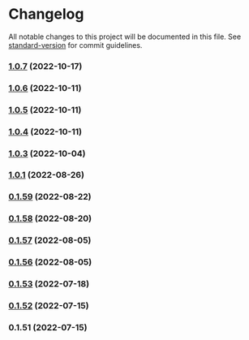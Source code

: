 # Changelog

All notable changes to this project will be documented in this file. See [standard-version](https://github.com/conventional-changelog/standard-version) for commit guidelines.

### [1.0.7](https://bitbucket.org/unikumdev/base-nodejs/compare/v1.0.6...v1.0.7) (2022-10-17)

### [1.0.6](https://bitbucket.org/unikumdev/base-nodejs/compare/v1.0.5...v1.0.6) (2022-10-11)

### [1.0.5](https://bitbucket.org/unikumdev/base-nodejs/compare/v1.0.4...v1.0.5) (2022-10-11)

### [1.0.4](https://bitbucket.org/unikumdev/base-nodejs/compare/v1.0.3...v1.0.4) (2022-10-11)

### [1.0.3](https://bitbucket.org/unikumdev/base-nodejs/compare/v1.0.1...v1.0.3) (2022-10-04)

### [1.0.1](https://bitbucket.org/unikumdev/base-nodejs/compare/v0.1.59...v1.0.1) (2022-08-26)

### [0.1.59](https://bitbucket.org/unikumdev/base-nodejs/compare/v0.1.58...v0.1.59) (2022-08-22)

### [0.1.58](https://bitbucket.org/unikumdev/base-nodejs/compare/v0.1.57...v0.1.58) (2022-08-20)

### [0.1.57](https://bitbucket.org/unikumdev/base-nodejs/compare/v0.1.56...v0.1.57) (2022-08-05)

### [0.1.56](https://bitbucket.org/unikumdev/base-nodejs/compare/v0.1.53...v0.1.56) (2022-08-05)

### [0.1.53](https://bitbucket.org/unikumdev/base-nodejs/compare/v0.1.52...v0.1.53) (2022-07-18)

### [0.1.52](https://bitbucket.org/unikumdev/base-nodejs/compare/v0.1.51...v0.1.52) (2022-07-15)

### 0.1.51 (2022-07-15)
